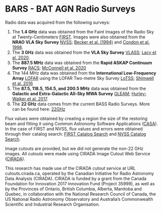 # BARS - BAT AGN Radio Surveys 
Radio data was acquired from the following surveys:
 1. The **1.4 GHz** data was obtained from the Faint Images of the Radio Sky at Twenty-Centimeters [FIRST](http://sundog.stsci.edu/index.html). Images were also obtained from the **NRAO VLA Sky Survey** [NVSS](https://www.cv.nrao.edu/nvss/); [Becker et al. (1994)](https://adsabs.harvard.edu/full/1994ASPC...61..165B) and [Condon et al. 1998](https://iopscience.iop.org/article/10.1086/300337).
 2. The **3 GHz** data was obtained from the **VLA Sky Survey** [VLASS](https://science.nrao.edu/vlass); [Lacy et al. 2020](https://iopscience.iop.org/article/10.1088/1538-3873/ab63eb).
 3. The **887.5 MHz** data was obtained from the **Rapid ASKAP Continuum Survey** [RACS](https://research.csiro.au/racs/); [McConnell et al. 2020](https://arxiv.org/abs/2012.00747)
 4. The 144 MHz data was obtained from the **International Low-Frequency Array** [LOFAR](https://lofar-surveys.org/) using the LOFAR Two-metre Sky Survey [LoTSS](https://lofar-surveys.org/dr2_release.html); [Shimwell et al. 2016](https://www.aanda.org/articles/aa/full_html/2017/02/aa29313-16/aa29313-16.html)
 5. The **87.5, 118.5, 154.5, and 200.5 MHz** data was obtained from the **Galactic and Extra-Galactic All-Sky MWA Survey** [GLEAM](https://www.mwatelescope.org/science/galactic-science/gleam/); [Hurley-Walker et al. 2017](https://academic.oup.com/mnras/article/464/1/1146/2280761). 
 6. The **22 GHz** data comes from the current BASS Radio Surveys. More can be found here: [22GHz](https://github.com/maconmagno/22GHz/)

Flux values were obtained by creating a region the size of the restoring beam and fitting it using Common Astronomy Software Applications ([CASA](https://casaguides.nrao.edu/index.php?title=Main_Page)). In the case of FIRST and NVSS, flux values and errors were obtained through their catalog search: [FIRST Catalog Search](http://sundog.stsci.edu/cgi-bin/searchfirst) and [NVSS Catalog Search](https://www.cv.nrao.edu/nvss/NVSSlist.shtml).

Image cutouts are provided, but we did not generate the non-22 GHz images. All cutouts were made using CIRADA Image Cutout Web Service ([CIRADA](http://cutouts.cirada.ca/)). 

This research has made use of the CIRADA cutout service at URL cutouts.cirada.ca, operated by the Canadian Initiative for Radio Astronomy Data Analysis (CIRADA). CIRADA is funded by a grant from the Canada Foundation for Innovation 2017 Innovation Fund (Project 35999), as well as by the Provinces of Ontario, British Columbia, Alberta, Manitoba and Quebec, in collaboration with the National Research Council of Canada, the US National Radio Astronomy Observatory and Australia’s Commonwealth Scientific and Industrial Research Organisation.


